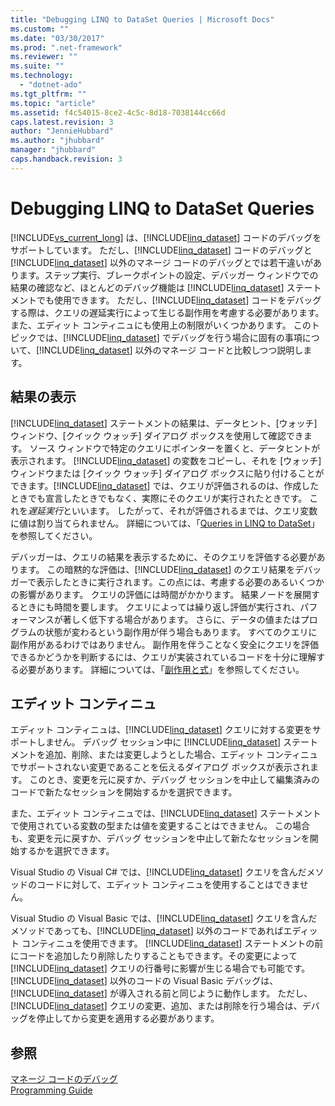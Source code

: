 ```yaml
---
title: "Debugging LINQ to DataSet Queries | Microsoft Docs"
ms.custom: ""
ms.date: "03/30/2017"
ms.prod: ".net-framework"
ms.reviewer: ""
ms.suite: ""
ms.technology: 
  - "dotnet-ado"
ms.tgt_pltfrm: ""
ms.topic: "article"
ms.assetid: f4c54015-8ce2-4c5c-8d18-7038144cc66d
caps.latest.revision: 3
author: "JennieHubbard"
ms.author: "jhubbard"
manager: "jhubbard"
caps.handback.revision: 3
---
```

# Debugging LINQ to DataSet Queries
[!INCLUDE[vs_current_long](../../../../includes/vs-current-long-md.md)] は、[!INCLUDE[linq_dataset](../../../../includes/linq-dataset-md.md)] コードのデバッグをサポートしています。  ただし、[!INCLUDE[linq_dataset](../../../../includes/linq-dataset-md.md)] コードのデバッグと [!INCLUDE[linq_dataset](../../../../includes/linq-dataset-md.md)] 以外のマネージ コードのデバッグとでは若干違いがあります。ステップ実行、ブレークポイントの設定、デバッガー ウィンドウでの結果の確認など、ほとんどのデバッグ機能は [!INCLUDE[linq_dataset](../../../../includes/linq-dataset-md.md)] ステートメントでも使用できます。  ただし、[!INCLUDE[linq_dataset](../../../../includes/linq-dataset-md.md)] コードをデバッグする際は、クエリの遅延実行によって生じる副作用を考慮する必要があります。また、エディット コンティニュにも使用上の制限がいくつかあります。  このトピックでは、[!INCLUDE[linq_dataset](../../../../includes/linq-dataset-md.md)] でデバッグを行う場合に固有の事項について、[!INCLUDE[linq_dataset](../../../../includes/linq-dataset-md.md)] 以外のマネージ コードと比較しつつ説明します。  
  
## 結果の表示  
 [!INCLUDE[linq_dataset](../../../../includes/linq-dataset-md.md)] ステートメントの結果は、データヒント、\[ウォッチ\] ウィンドウ、\[クイック ウォッチ\] ダイアログ ボックスを使用して確認できます。  ソース ウィンドウで特定のクエリにポインターを置くと、データヒントが表示されます。  [!INCLUDE[linq_dataset](../../../../includes/linq-dataset-md.md)] の変数をコピーし、それを \[ウォッチ\] ウィンドウまたは \[クイック ウォッチ\] ダイアログ ボックスに貼り付けることができます。[!INCLUDE[linq_dataset](../../../../includes/linq-dataset-md.md)] では、クエリが評価されるのは、作成したときでも宣言したときでもなく、実際にそのクエリが実行されたときです。  これを*遅延実行*といいます。  したがって、それが評価されるまでは、クエリ変数に値は割り当てられません。  詳細については、「[Queries in LINQ to DataSet](../../../../docs/framework/data/adonet/queries-in-linq-to-dataset.md)」を参照してください。  
  
 デバッガーは、クエリの結果を表示するために、そのクエリを評価する必要があります。  この暗黙的な評価は、[!INCLUDE[linq_dataset](../../../../includes/linq-dataset-md.md)] のクエリ結果をデバッガーで表示したときに実行されます。この点には、考慮する必要のあるいくつかの影響があります。  クエリの評価には時間がかかります。  結果ノードを展開するときにも時間を要します。  クエリによっては繰り返し評価が実行され、パフォーマンスが著しく低下する場合があります。  さらに、データの値またはプログラムの状態が変わるという副作用が伴う場合もあります。  すべてのクエリに副作用があるわけではありません。  副作用を伴うことなく安全にクエリを評価できるかどうかを判断するには、クエリが実装されているコードを十分に理解する必要があります。  詳細については、「[副作用と式](../Topic/Side%20Effects%20and%20Expressions.md)」を参照してください。  
  
## エディット コンティニュ  
 エディット コンティニュは、[!INCLUDE[linq_dataset](../../../../includes/linq-dataset-md.md)] クエリに対する変更をサポートしません。  デバッグ セッション中に [!INCLUDE[linq_dataset](../../../../includes/linq-dataset-md.md)] ステートメントを追加、削除、または変更しようとした場合、エディット コンティニュでサポートされない変更であることを伝えるダイアログ ボックスが表示されます。  このとき、変更を元に戻すか、デバッグ セッションを中止して編集済みのコードで新たなセッションを開始するかを選択できます。  
  
 また、エディット コンティニュでは、[!INCLUDE[linq_dataset](../../../../includes/linq-dataset-md.md)] ステートメントで使用されている変数の型または値を変更することはできません。  この場合も、変更を元に戻すか、デバッグ セッションを中止して新たなセッションを開始するかを選択できます。  
  
 Visual Studio の Visual C\# では、[!INCLUDE[linq_dataset](../../../../includes/linq-dataset-md.md)] クエリを含んだメソッドのコードに対して、エディット コンティニュを使用することはできません。  
  
 Visual Studio の Visual Basic では、[!INCLUDE[linq_dataset](../../../../includes/linq-dataset-md.md)] クエリを含んだメソッドであっても、[!INCLUDE[linq_dataset](../../../../includes/linq-dataset-md.md)] 以外のコードであればエディット コンティニュを使用できます。  [!INCLUDE[linq_dataset](../../../../includes/linq-dataset-md.md)] ステートメントの前にコードを追加したり削除したりすることもできます。その変更によって [!INCLUDE[linq_dataset](../../../../includes/linq-dataset-md.md)] クエリの行番号に影響が生じる場合でも可能です。  [!INCLUDE[linq_dataset](../../../../includes/linq-dataset-md.md)] 以外のコードの Visual Basic デバッグは、[!INCLUDE[linq_dataset](../../../../includes/linq-dataset-md.md)] が導入される前と同じように動作します。  ただし、[!INCLUDE[linq_dataset](../../../../includes/linq-dataset-md.md)] クエリの変更、追加、または削除を行う場合は、デバッグを停止してから変更を適用する必要があります。  
  
## 参照  
 [マネージ コードのデバッグ](../Topic/Debugging%20Managed%20Code.md)   
 [Programming Guide](../../../../docs/framework/data/adonet/programming-guide-linq-to-dataset.md)